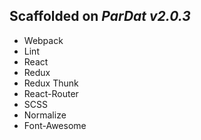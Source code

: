 ## Scaffolded on _ParDat v2.0.3_

* Webpack
* Lint
* React
* Redux
* Redux Thunk
* React-Router
* SCSS
* Normalize
* Font-Awesome

